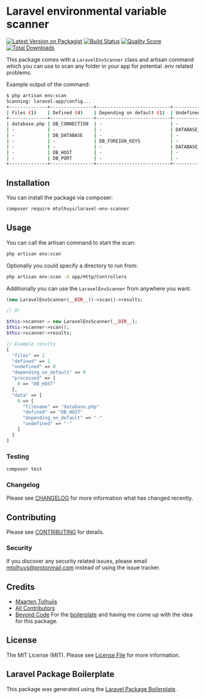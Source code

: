 # Laravel environmental variable scanner

[![Latest Version on Packagist](https://img.shields.io/packagist/v/mtolhuys/laravel-env-scanner.svg?style=flat-square)](https://packagist.org/packages/mtolhuys/laravel-env-scanner)
[![Build Status](https://img.shields.io/travis/mtolhuys/laravel-env-scanner/master.svg?style=flat-square)](https://travis-ci.org/mtolhuys/laravel-env-scanner)
[![Quality Score](https://img.shields.io/scrutinizer/g/mtolhuys/laravel-env-scanner.svg?style=flat-square)](https://scrutinizer-ci.com/g/mtolhuys/laravel-env-scanner)
[![Total Downloads](https://img.shields.io/packagist/dt/mtolhuys/laravel-env-scanner.svg?style=flat-square)](https://packagist.org/packages/mtolhuys/laravel-env-scanner)

This package comes with a `LaravelEnvScanner` class and artisan command which you can use to scan any folder in your app for potential .env related problems. 

Example output of the command:

```bash
$ php artisan env:scan         
Scanning: laravel-app/config...
+--------------+----------------+---------------------------+-------------------+
| Files (1)    | Defined (4)    | Depending on default (1)  | Undefined (2)     |
+--------------+----------------+---------------------------+-------------------+
| database.php | DB_CONNECTION  | -                         | -                 |
| -            | -              | -                         | DATABASE_URL      |
| -            | DB_DATABASE    | -                         | -                 |
| -            | -              | DB_FOREIGN_KEYS           | -                 |
| -            | -              | -                         | DATABASE_URL      |
| -            | DB_HOST        | -                         | -                 |
| -            | DB_PORT        | -                         | -                 |
+--------------+----------------+---------------------------+-------------------+
```

## Installation

You can install the package via composer:

```bash
composer require mtolhuys/laravel-env-scanner
```

## Usage
You can call the artisan command to start the scan:

```bash
php artisan env:scan
```

Optionally you could specify a directory to run from:

```bash
php artisan env:scan -d app/Http/Controllers
```

Additionally you can use the `LaravelEnvScanner` from anywhere you want:
```php
(new LaravelEnvScanner(__DIR__))->scan()->results;

// Or

$this->scanner = new LaravelEnvScanner(__DIR__);
$this->scanner->scan();
$this->scanner->results;

// Example results
[
  "files" => 1
  "defined" => 1
  "undefined" => 0
  "depending_on_default" => 0
  "processed" => [
    0 => "DB_HOST"
  ],
  "data" => [
    0 => [
      "filename" => "database.php"
      "defined" => "DB_HOST"
      "depending_on_default" => "-"
      "undefined" => "-"
    ]
  ]
]
```

### Testing

``` bash
composer test
```

### Changelog

Please see [CHANGELOG](CHANGELOG.md) for more information what has changed recently.

## Contributing

Please see [CONTRIBUTING](CONTRIBUTING.md) for details.

### Security

If you discover any security related issues, please email mtolhuys@protonmail.com instead of using the issue tracker.

## Credits

- [Maarten Tolhuijs](https://github.com/mtolhuys)
- [All Contributors](../../contributors)
- [Beyond Code](https://github.com/beyondcode) For the [boilerplate](https://laravelpackageboilerplate.com/) and having me come up with the idea for this package.

## License

The MIT License (MIT). Please see [License File](LICENSE.md) for more information.

## Laravel Package Boilerplate

This package was generated using the [Laravel Package Boilerplate](https://laravelpackageboilerplate.com).
